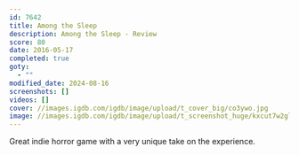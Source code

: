 ```yaml
---
id: 7642
title: Among the Sleep
description: Among the Sleep - Review
score: 80
date: 2016-05-17
completed: true
goty:
  - ""
modified_date: 2024-08-16
screenshots: []
videos: []
cover: //images.igdb.com/igdb/image/upload/t_cover_big/co3ywo.jpg
image: //images.igdb.com/igdb/image/upload/t_screenshot_huge/kxcut7w2glpipcbf9gtd.jpg
---
```

Great indie horror game with a very unique take on the experience.